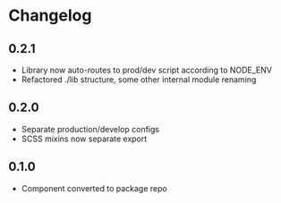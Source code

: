 # Changelog

## 0.2.1

- Library now auto-routes to prod/dev script according to NODE_ENV
- Refactored ./lib structure, some other internal module renaming

## 0.2.0

- Separate production/develop configs
- SCSS mixins now separate export

## 0.1.0

- Component converted to package repo
